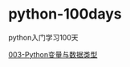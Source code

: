 # python-100days
python入门学习100天

[003-Python变量与数据类型](https://github/xinumh/python-100days/python-003.md)
